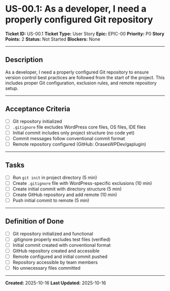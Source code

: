 # US-00.1: As a developer, I need a properly configured Git repository

**Ticket ID:** US-00.1
**Ticket Type:** User Story
**Epic:** EPIC-00
**Priority:** P0
**Story Points:** 2
**Status:** Not Started
**Blockers:** None

---

## Description

As a developer, I need a properly configured Git repository to ensure version control best practices are followed from the start of the project. This includes proper Git configuration, exclusion rules, and remote repository setup.

---

## Acceptance Criteria

- [ ] Git repository initialized
- [ ] `.gitignore` file excludes WordPress core files, OS files, IDE files
- [ ] Initial commit includes only project structure (no code yet)
- [ ] Commit messages follow conventional commit format
- [ ] Remote repository configured (GitHub: OrasesWPDev/gaplugin)

---

## Tasks

- [ ] Run `git init` in project directory (5 min)
- [ ] Create `.gitignore` file with WordPress-specific exclusions (10 min)
- [ ] Create initial commit with directory structure (5 min)
- [ ] Create GitHub repository and add remote (10 min)
- [ ] Push initial commit to remote (5 min)

---

## Definition of Done

- [ ] Git repository initialized and functional
- [ ] .gitignore properly excludes test files (verified)
- [ ] Initial commit created with conventional format
- [ ] GitHub repository created and accessible
- [ ] Remote configured and initial commit pushed
- [ ] Repository accessible by team members
- [ ] No unnecessary files committed

---

**Created:** 2025-10-16
**Last Updated:** 2025-10-16
